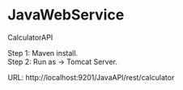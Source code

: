 # JavaWebService
CalculatorAPI

Step 1: Maven install. <br /> 
Step 2: Run as -> Tomcat Server.<br />

URL: http://localhost:9201/JavaAPI/rest/calculator
